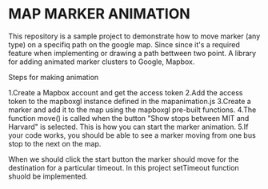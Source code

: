 # MAP MARKER ANIMATION

This repository is a sample project to demonstrate how to move marker (any type) on a specifiq path on the google map. Since since it's a required feature when implementing or drawing a path bettween two point.
A library for adding animated marker clusters to Google, Mapbox.

Steps for making animation

1.Create a Mapbox account and get the access token
2.Add the access token to the mapboxgl instance defined in the mapanimation.js
3.Create a marker and add it to the map using the mapboxgl pre-built functions.
4.The function move() is called when the button "Show stops between MIT and Harvard" is selected. This is how you can start the marker animation.
5.If your code works, you should be able to see a marker moving from one bus stop to the next on the map.

When we should click the start button the marker should move for the destination for a particular timeout.
In this project setTimeout function shuold be implemented.
